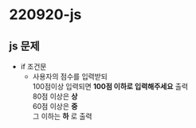 # 220920-js

## js 문제
* if 조건문
  * 사용자의 점수를 입력받되<br>100점이상 입력되면 __100점 이하로 입력해주세요__ 출력<br>80점 이상은 __상__<br>60점 이상은 __중__<br>그 이하는 __하__ 로 출력
